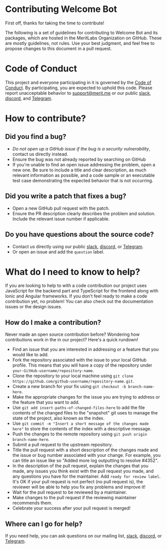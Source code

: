 # Contributing Welcome Bot

First off, thanks for taking the time to contribute!

The following is a set of guidelines for contributing to Welcome Bot and its packages, which are hosted in the MeritLabs Organization on GitHub. These are mostly guidelines, not rules. Use your best judgment, and feel free to propose changes to this document in a pull request.

# Code of Conduct

This project and everyone participating in it is governed by the [Code of Conduct](CODE_OF_CONDUCT.md). By participating, you are expected to uphold this code. Please report unacceptable behavior to support@merit.me or our public [slack](https://slackin.merit.me/), [discord](https://discordapp.com/invite/X3v3n3b), and [Telegram](https://t.me/meritocracy).

# How to contribute?

## Did you find a bug?

* *Do not open up a GitHub issue if the bug is a security vulnerability*, contact us directly instead.
* Ensure the bug was not already reported by searching on GitHub
* If you're unable to find an open issue addressing the problem, open a new one. Be sure to include a title and clear description, as much relevant information as possible, and a code sample or an executable test case demonstrating the expected behavior that is not occurring.

## Did you write a patch that fixes a bug?

* Open a new GitHub pull request with the patch.
* Ensure the PR description clearly describes the problem and solution. Include the relevant issue number if applicable.

## Do you have questions about the source code?

* Contact us directly using our public [slack](https://slackin.merit.me/), [discord](https://discordapp.com/invite/X3v3n3b), or [Telegram](https://t.me/meritocracy).
* Or open an issue and add the `question` label.

# What do I need to know to help?

If you are looking to help to with a code contribution our project uses JavaScript for the backend part and TypeScript for the frontend along with Ionic and Angular frameworks. If you don't feel ready to make a code contribution yet, no problem! You can also check out the documentation issues or the design issues.

## How do I make a contribution?

Never made an open source contribution before? Wondering how contributions work in the in our project? Here's a quick rundown!

* Find an issue that you are interested in addressing or a feature that you would like to add.
* Fork the repository associated with the issue to your local GitHub profile. This means that you will have a copy of the repository under `your-GitHub-username/repository-name`.
* Clone the repository to your local machine using `git clone https://github.com/github-username/repository-name.git`.
* Create a new branch for your fix using `git checkout -b branch-name-here`.
* Make the appropriate changes for the issue you are trying to address or the feature that you want to add.
* Use `git add insert-paths-of-changed-files-here` to add the file contents of the changed files to the "snapshot" git uses to manage the state of the project, also known as the index.
* Use `git commit -m "Insert a short message of the changes made here"` to store the contents of the index with a descriptive message.
* Push the changes to the remote repository using `git push origin branch-name-here`.
* Submit a pull request to the upstream repository.
* Title the pull request with a short description of the changes made and the issue or bug number associated with your change. For example, you can title an issue like so "Added more log outputting to resolve #4352".
* In the description of the pull request, explain the changes that you made, any issues you think exist with the pull request you made, and any questions you have for the maintainer. Add `ready for review label`. It's OK if your pull request is not perfect (no pull request is), the reviewer will be able to help you fix any problems and improve it!
* Wait for the pull request to be reviewed by a maintainer.
* Make changes to the pull request if the reviewing maintainer recommends them.
* Celebrate your success after your pull request is merged!

## Where can I go for help?

If you need help, you can ask questions on our mailing list, [slack](https://slackin.merit.me/), [discord](https://discordapp.com/invite/X3v3n3b), or [Telegram](https://t.me/meritocracy).
